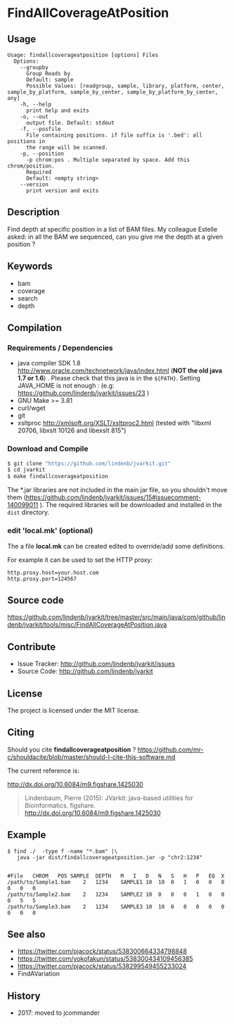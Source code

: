 # FindAllCoverageAtPosition


## Usage

```
Usage: findallcoverageatposition [options] Files
  Options:
    --groupby
      Group Reads by
      Default: sample
      Possible Values: [readgroup, sample, library, platform, center, sample_by_platform, sample_by_center, sample_by_platform_by_center, any]
    -h, --help
      print help and exits
    -o, --out
      output file. Default: stdout
    -f, --posfile
      File containing positions. if file suffix is '.bed': all positions in 
      the range will be scanned.
    -p, --position
      -p chrom:pos . Multiple separated by space. Add this chrom/position. 
      Required 
      Default: <empty string>
    --version
      print version and exits

```


## Description

Find depth at specific position in a list of BAM files. My colleague Estelle asked: in all the BAM we sequenced, can you give me the depth at a given position ?


## Keywords

 * bam
 * coverage
 * search
 * depth


## Compilation

### Requirements / Dependencies

* java compiler SDK 1.8 http://www.oracle.com/technetwork/java/index.html (**NOT the old java 1.7 or 1.6**) . Please check that this java is in the `${PATH}`. Setting JAVA_HOME is not enough : (e.g: https://github.com/lindenb/jvarkit/issues/23 )
* GNU Make >= 3.81
* curl/wget
* git
* xsltproc http://xmlsoft.org/XSLT/xsltproc2.html (tested with "libxml 20706, libxslt 10126 and libexslt 815")


### Download and Compile

```bash
$ git clone "https://github.com/lindenb/jvarkit.git"
$ cd jvarkit
$ make findallcoverageatposition
```

The *.jar libraries are not included in the main jar file, so you shouldn't move them (https://github.com/lindenb/jvarkit/issues/15#issuecomment-140099011 ).
The required libraries will be downloaded and installed in the `dist` directory.

### edit 'local.mk' (optional)

The a file **local.mk** can be created edited to override/add some definitions.

For example it can be used to set the HTTP proxy:

```
http.proxy.host=your.host.com
http.proxy.port=124567
```
## Source code 

https://github.com/lindenb/jvarkit/tree/master/src/main/java/com/github/lindenb/jvarkit/tools/misc/FindAllCoverageAtPosition.java

## Contribute

- Issue Tracker: http://github.com/lindenb/jvarkit/issues
- Source Code: http://github.com/lindenb/jvarkit

## License

The project is licensed under the MIT license.

## Citing

Should you cite **findallcoverageatposition** ? https://github.com/mr-c/shouldacite/blob/master/should-I-cite-this-software.md

The current reference is:

http://dx.doi.org/10.6084/m9.figshare.1425030

> Lindenbaum, Pierre (2015): JVarkit: java-based utilities for Bioinformatics. figshare.
> http://dx.doi.org/10.6084/m9.figshare.1425030

 
## Example

```
$ find ./  -type f -name "*.bam" |\
   java -jar dist/findallcoverageatposition.jar -p "chr2:1234" 


#File   CHROM   POS SAMPLE  DEPTH   M   I   D   N   S   H   P   EQ  X
/path/to/Sample1.bam    2   1234    SAMPLE1 10  10  0   1   0   0   0   0   0   0
/path/to/Sample2.bam    2   1234    SAMPLE2 10  0   0   0   1   0   0   0   5   5
/path/to/Sample3.bam    2   1234    SAMPLE3 10  10  0   0   0   0   0   0   0   0
```

## See also

 * https://twitter.com/pjacock/status/538300664334798848
 * https://twitter.com/yokofakun/status/538300434109456385
 * https://twitter.com/pjacock/status/538299549455233024
 * FindAVariation

## History

 * 2017: moved to jcommander


